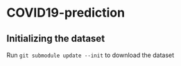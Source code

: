 # COVID19-prediction

## Initializing the dataset

Run `git submodule update --init` to download the dataset